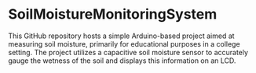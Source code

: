 # SoilMoistureMonitoringSystem
This GitHub repository hosts a simple Arduino-based project aimed at measuring soil moisture, primarily for educational purposes in a college setting. The project utilizes a capacitive soil moisture sensor to accurately gauge the wetness of the soil and displays this information on an LCD.
